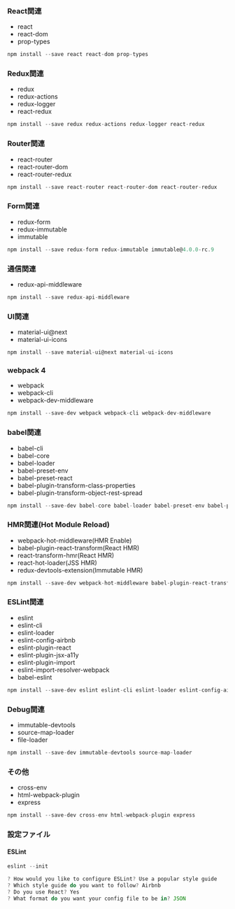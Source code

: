 ### React関連
* react
* react-dom
* prop-types

```js
npm install --save react react-dom prop-types
```
### Redux関連
* redux
* redux-actions
* redux-logger
* react-redux

```js
npm install --save redux redux-actions redux-logger react-redux
```

### Router関連
* react-router
* react-router-dom
* react-router-redux

```js
npm install --save react-router react-router-dom react-router-redux
```

### Form関連
* redux-form
* redux-immutable
* immutable

```js
npm install --save redux-form redux-immutable immutable@4.0.0-rc.9
```

### 通信関連
* redux-api-middleware

```js
npm install --save redux-api-middleware
```

### UI関連
* material-ui@next
* material-ui-icons

```js
npm install --save material-ui@next material-ui-icons
```

### webpack 4
* webpack
* webpack-cli
* webpack-dev-middleware

```js
npm install --save-dev webpack webpack-cli webpack-dev-middleware
```

### babel関連
* babel-cli
* babel-core
* babel-loader
* babel-preset-env
* babel-preset-react
* babel-plugin-transform-class-properties
* babel-plugin-transform-object-rest-spread

```js
npm install --save-dev babel-core babel-loader babel-preset-env babel-preset-react babel-plugin-transform-class-properties babel-plugin-transform-object-rest-spread
```

### HMR関連(Hot Module Reload)
* webpack-hot-middleware(HMR Enable)
* babel-plugin-react-transform(React HMR)
* react-transform-hmr(React HMR)
* react-hot-loader(JSS HMR)
* redux-devtools-extension(Immutable HMR)

```js
npm install --save-dev webpack-hot-middleware babel-plugin-react-transform react-transform-hmr react-hot-loader
```

### ESLint関連
* eslint
* eslint-cli
* eslint-loader
* eslint-config-airbnb
* eslint-plugin-react
* eslint-plugin-jsx-a11y
* eslint-plugin-import
* eslint-import-resolver-webpack
* babel-eslint

```js
npm install --save-dev eslint eslint-cli eslint-loader eslint-config-airbnb eslint-plugin-react eslint-plugin-jsx-a11y eslint-plugin-import eslint-import-resolver-webpack babel-eslint
```

### Debug関連
* immutable-devtools
* source-map-loader
* file-loader

```js
npm install --save-dev immutable-devtools source-map-loader
```

### その他
* cross-env
* html-webpack-plugin
* express

```js
npm install --save-dev cross-env html-webpack-plugin express
```

### 設定ファイル

#### ESLint
```js
eslint --init

? How would you like to configure ESLint? Use a popular style guide
? Which style guide do you want to follow? Airbnb
? Do you use React? Yes
? What format do you want your config file to be in? JSON
```
